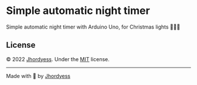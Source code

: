 # Simple automatic night timer

Simple automatic night timer with Arduino Uno, for Christmas lights 🎄🎄🎄

## License

© 2022 [Jhordyess](https://github.com/jhordyess). Under the [MIT](https://choosealicense.com/licenses/mit/) license.

---

Made with 💪 by [Jhordyess](https://www.jhordyess.com/)
